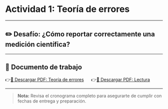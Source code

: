 # Actividad 1: Teoría de errores

---

## ✏️ Desafío: ¿Cómo reportar correctamente una medición científica?

---

## 📄 Documento de trabajo

👉[📎 Descargar PDF: Teoría de errores](../FIS1/ErrorTheory.pdf) &nbsp;&nbsp;&nbsp;&nbsp; 👉[📎 Descargar PDF: Lectura](../FIS1/StudentReading.pdf)

---

> **Nota:** Revisa el cronograma completo para asegurarte de cumplir con fechas de entrega y preparación.

